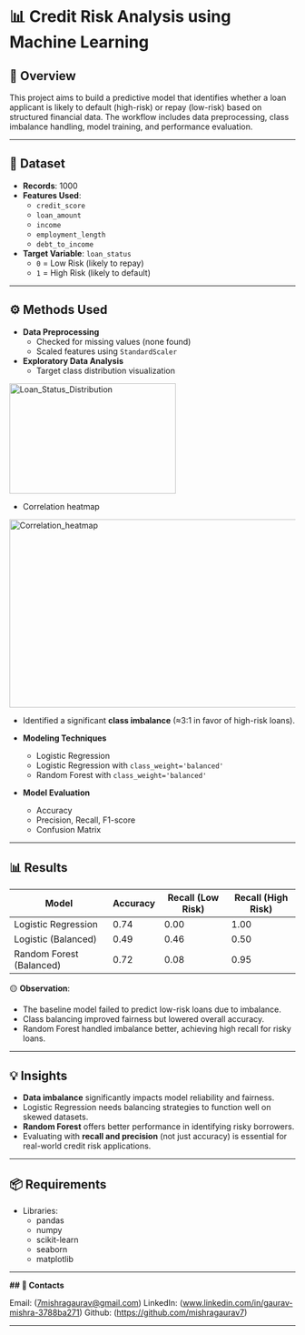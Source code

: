 # 📊 Credit Risk Analysis using Machine Learning

## 📄 Overview
This project aims to build a predictive model that identifies whether a loan applicant is likely to default (high-risk) or repay (low-risk) based on structured financial data. The workflow includes data preprocessing, class imbalance handling, model training, and performance evaluation.

---

## 📁 Dataset
- **Records**: 1000
- **Features Used**:
  - `credit_score`
  - `loan_amount`
  - `income`
  - `employment_length`
  - `debt_to_income`
- **Target Variable**: `loan_status`
  - `0` = Low Risk (likely to repay)
  - `1` = High Risk (likely to default)

---

## ⚙️ Methods Used
- **Data Preprocessing**
  - Checked for missing values (none found)
  - Scaled features using `StandardScaler`
- **Exploratory Data Analysis**
  - Target class distribution visualization
<img width="293" height="194" alt="Loan_Status_Distribution" src="https://github.com/user-attachments/assets/3b68d004-8fc2-4402-b587-c046ead2514c" />

  - Correlation heatmap
<img width="523" height="331" alt="Correlation_heatmap" src="https://github.com/user-attachments/assets/d5d43683-3cb4-4e4d-ab8d-dcc20ad08192" />

- Identified a significant **class imbalance** (≈3:1 in favor of high-risk loans).

- **Modeling Techniques**
  - Logistic Regression
  - Logistic Regression with `class_weight='balanced'`
  - Random Forest with `class_weight='balanced'`
- **Model Evaluation**
  - Accuracy
  - Precision, Recall, F1-score
  - Confusion Matrix

---

## 📊 Results

| Model                     | Accuracy | Recall (Low Risk) | Recall (High Risk) |
|--------------------------|----------|-------------------|--------------------|
| Logistic Regression       | 0.74     | 0.00              | 1.00               |
| Logistic (Balanced)       | 0.49     | 0.46              | 0.50               |
| Random Forest (Balanced)  | 0.72     | 0.08              | 0.95               |

 🟡 **Observation**:  
- The baseline model failed to predict low-risk loans due to imbalance.
- Class balancing improved fairness but lowered overall accuracy.  
- Random Forest handled imbalance better, achieving high recall for risky loans.

---

## 💡 Insights
- **Data imbalance** significantly impacts model reliability and fairness.
- Logistic Regression needs balancing strategies to function well on skewed datasets.
- **Random Forest** offers better performance in identifying risky borrowers.
- Evaluating with **recall and precision** (not just accuracy) is essential for real-world credit risk applications.

---- 

## 📦 Requirements
- Libraries:
  - pandas
  - numpy
  - scikit-learn
  - seaborn
  - matplotlib

----

**## 👤 Contacts**

Email: (7mishragaurav@gmail.com)
LinkedIn: (www.linkedin.com/in/gaurav-mishra-3788ba271)
Github: (https://github.com/mishragaurav7)

----
